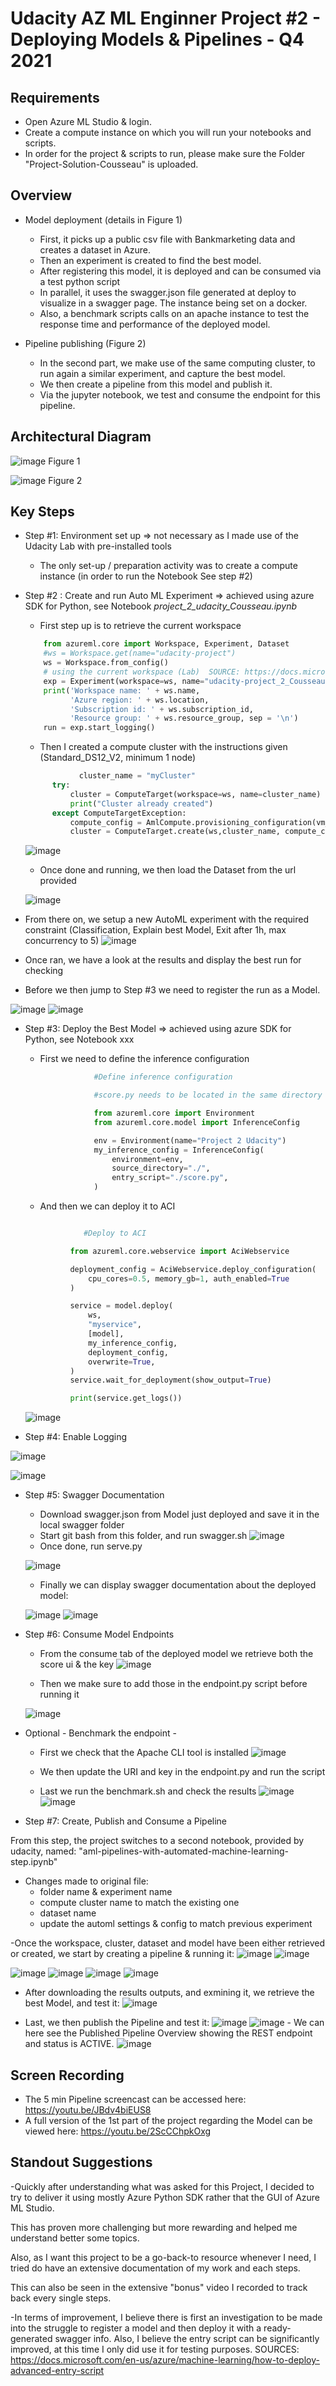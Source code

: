 
# Udacity AZ ML Enginner Project #2 - Deploying Models & Pipelines - Q4 2021

## Requirements

  - Open Azure ML Studio & login.
  - Create a compute instance on which you will run your notebooks and scripts.
  - In order for the project & scripts to run, please make sure the Folder "Project-Solution-Cousseau" is uploaded.
  
## Overview

- Model deployment (details in Figure 1)
  - First, it picks up a public csv file with Bankmarketing data and creates a dataset in Azure.
  - Then an experiment is created to find the best model.
  - After registering this model, it is deployed and can be consumed via a test python script
  - In parallel, it uses the swagger.json file generated at deploy to visualize in a swagger page. The instance being set on a docker.
  - Also, a benchmark scripts calls on an apache instance to test the response time and performance of the deployed model.
  
- Pipeline publishing (Figure 2)
  - In the second part, we make use of the same computing cluster, to run again a similar experiment, and capture the best model.
  - We then create a pipeline from this model and publish it.
  - Via the jupyter notebook, we test and consume the endpoint for this pipeline.


## Architectural Diagram


![image](https://user-images.githubusercontent.com/32632731/137295084-66a93581-c82c-48d2-8124-01e174666a42.png)
Figure 1

![image](https://user-images.githubusercontent.com/32632731/137294914-430b8fe0-0bf2-4140-bfe7-0b28a65dd8e4.png)
Figure 2

## Key Steps

- Step #1: Environment set up => not necessary as I made use of the Udacity Lab with pre-installed tools
  - The only set-up / preparation activity was to create a compute instance (in order to run the Notebook See step #2)
  
- Step #2 : Create and run Auto ML Experiment => achieved using azure SDK for Python, see Notebook *project_2_udacity_Cousseau.ipynb*

  - First step up is to retrieve the current workspace
  ```python
      from azureml.core import Workspace, Experiment, Dataset
      #ws = Workspace.get(name="udacity-project")
      ws = Workspace.from_config()  
      # using the current workspace (Lab)  SOURCE: https://docs.microsoft.com/en-us/python/api/azureml-core/azureml.core.workspace.workspace?view=azure-ml-py
      exp = Experiment(workspace=ws, name="udacity-project_2_Cousseau")
      print('Workspace name: ' + ws.name, 
            'Azure region: ' + ws.location, 
            'Subscription id: ' + ws.subscription_id, 
            'Resource group: ' + ws.resource_group, sep = '\n')
      run = exp.start_logging()
  ```
  
  - Then I created a compute cluster with the instructions given (Standard_DS12_V2, minimum 1 node)
  
  ```python
              cluster_name = "myCluster"
        try:
            cluster = ComputeTarget(workspace=ws, name=cluster_name)
            print("Cluster already created")
        except ComputeTargetException:
            compute_config = AmlCompute.provisioning_configuration(vm_size="STANDARD_DS12_V2",min_nodes=1, max_nodes=6)
            cluster = ComputeTarget.create(ws,cluster_name, compute_config) #creates the actual cluster
  ```
  
  ![image](https://user-images.githubusercontent.com/32632731/136262638-67d22fe3-864b-4136-b286-4de90d62e528.png)

  
  - Once done and running, we then load the Dataset from the url provided
  
  ![image](https://user-images.githubusercontent.com/32632731/136263292-3d06ebfe-ae89-415e-95a2-d5fce5ba9f43.png)

 - From there on, we setup a new AutoML experiment with the required constraint (Classification, Explain best Model, Exit after 1h, max concurrency to 5)
 ![image](https://user-images.githubusercontent.com/32632731/136699813-e0e10bab-b930-496a-869e-6e118f565244.png)

 
 - Once ran, we have a look at the results and display the best run for checking
  
  
 - Before we then jump to Step #3 we need to register the run as a Model.

 ![image](https://user-images.githubusercontent.com/32632731/136701920-e8fc31f0-126d-4f6f-9141-540078b465fe.png)
  ![image](https://user-images.githubusercontent.com/32632731/136269749-6aba90e5-f5d3-4fe2-9fe9-b54e0eedc777.png)

- Step #3: Deploy the Best Model => achieved using azure SDK for Python, see Notebook xxx
  - First we need to define the inference configuration
    ```python
                #Define inference configuration

                #score.py needs to be located in the same directory as this notebook. Otherwise update the source_directory variable

                from azureml.core import Environment
                from azureml.core.model import InferenceConfig

                env = Environment(name="Project 2 Udacity")
                my_inference_config = InferenceConfig(
                    environment=env,
                    source_directory="./",
                    entry_script="./score.py",
                )
    ```
   - And then we can deploy it to ACI
    
    ```python
    
                 #Deploy to ACI

              from azureml.core.webservice import AciWebservice

              deployment_config = AciWebservice.deploy_configuration(
                  cpu_cores=0.5, memory_gb=1, auth_enabled=True
              )

              service = model.deploy(
                  ws,
                  "myservice",
                  [model],
                  my_inference_config,
                  deployment_config,
                  overwrite=True,
              )
              service.wait_for_deployment(show_output=True)

              print(service.get_logs())
    
    ```
    
    ![image](https://user-images.githubusercontent.com/32632731/136702629-69a56ebd-a3ae-4b8e-a4e6-720fae86aea3.png)

    
- Step #4: Enable Logging

![image](https://user-images.githubusercontent.com/32632731/136274509-baedc330-1abd-4ed6-aa69-f3e769564cf3.png)

![image](https://user-images.githubusercontent.com/32632731/136275072-0086011c-ec4f-4f3c-bafd-df26560c7b90.png)


- Step #5: Swagger Documentation
  - Download swagger.json from Model just deployed and save it in the local swagger folder
  - Start git bash from this folder, and run swagger.sh
  ![image](https://user-images.githubusercontent.com/32632731/136704369-b2f8d709-9d79-4e0b-a025-2edfe11bdbde.png)
  - Once done, run serve.py
  
  ![image](https://user-images.githubusercontent.com/32632731/136705317-b98dcbeb-b943-4bf6-9868-97889e5a243a.png)

  - Finally we can display swagger documentation about the deployed model:
  
  ![image](https://user-images.githubusercontent.com/32632731/136705220-0e46204e-77f9-4b79-bdbc-9da58d0f9cba.png)
  ![image](https://user-images.githubusercontent.com/32632731/136705245-548c1be6-96b3-4b02-8a51-1cbe2fb8912a.png)


- Step #6: Consume Model Endpoints
  - From the consume tab of the deployed model we retrieve both the score ui & the key
  ![image](https://user-images.githubusercontent.com/32632731/136705380-e3b8e043-7ab3-4498-a925-ef54cdff75b6.png)

  - Then we make sure to add those in the endpoint.py script before running it
  
  ![image](https://user-images.githubusercontent.com/32632731/136706007-e8c8a3f5-93f9-4dac-ab61-621465595a1a.png)
  
- Optional - Benchmark the endpoint -
  - First we check that the Apache CLI tool is installed
  ![image](https://user-images.githubusercontent.com/32632731/137581361-3a4a34d8-42d7-479f-9ccb-d223f172f089.png)

  - We then update the URI and key in the endpoint.py and run the script
  - Last we run the benchmark.sh and check the results
  ![image](https://user-images.githubusercontent.com/32632731/137581917-28fbb43a-e781-4316-b655-7439042afe27.png)
  ![image](https://user-images.githubusercontent.com/32632731/137581932-4a4b1138-476f-4795-89e4-fd1bcb20a388.png)



- Step #7: Create, Publish and Consume a Pipeline

From this step, the project switches to a second notebook, provided by udacity, named: "aml-pipelines-with-automated-machine-learning-step.ipynb"

  - Changes made to original file:
    - folder name & experiment name
    - compute cluster name to match the existing one
    - dataset name
    - update the automl settings & config to match previous experiment
    
   -Once the workspace, cluster, dataset and model have been either retrieved or created, we start by creating a pipeline & running it:
   ![image](https://user-images.githubusercontent.com/32632731/137583065-ff86b57e-4f0f-4016-b8d9-d3b3f2ef1041.png)
    ![image](https://user-images.githubusercontent.com/32632731/137583127-5b5ee481-bc58-4c96-a161-624c1cf6c515.png)

   ![image](https://user-images.githubusercontent.com/32632731/137582814-aad62a24-f620-438c-b7ee-cb08edfad61a.png)
   ![image](https://user-images.githubusercontent.com/32632731/137582826-d43be04c-8f63-458b-978c-aa76516ac2e6.png)
   ![image](https://user-images.githubusercontent.com/32632731/137582842-14f109a6-9660-40cb-929d-ead75ca3c4f3.png)
   ![image](https://user-images.githubusercontent.com/32632731/137582872-b909cc59-31fc-4fa3-915c-f049c0734674.png)
   
   - After downloading the results outputs, and exmining it, we retrieve the best Model, and test it:
   ![image](https://user-images.githubusercontent.com/32632731/137582954-56babd53-0c8b-498e-a6b1-ed504d301585.png)

   
   - Last, we then publish the Pipeline and test it:
   ![image](https://user-images.githubusercontent.com/32632731/137582967-4b6c0339-295e-4a3d-9c6c-1573bd3237cf.png)
    ![image](https://user-images.githubusercontent.com/32632731/137583043-8ca1fa68-ba72-477c-bcb3-ff47a0a1ab65.png)
    - We can here see the Published Pipeline Overview showing the REST endpoint and status is ACTIVE.
    ![image](https://user-images.githubusercontent.com/32632731/137854884-d7e2a423-08e2-423c-919a-3f8877203cba.png)






## Screen Recording
- The 5 min Pipeline screencast can be accessed here:
https://youtu.be/JBdv4biEUS8
- A full version of the 1st part of the project regarding the Model can be viewed here:
https://youtu.be/2ScCChpkOxg

## Standout Suggestions
-Quickly after understanding what was asked for this Project, I decided to try to deliver it using mostly Azure Python SDK rather that the GUI of Azure ML Studio.

This has proven more challenging but more rewarding and helped me understand better some topics.

Also, as I want this project to be a go-back-to resource whenever I need, I tried do have an extensive documentation of my work and each steps.

This can also be seen in the extensive "bonus" video I recorded to track back every single steps.

-In terms of improvement, I believe there is first an investigation to be made into the struggle to register a model and then deploy it with a ready-generated swagger info.
Also, I believe the entry script can be significantly improved, at this time I only did use it for testing purposes.
 SOURCES: https://docs.microsoft.com/en-us/azure/machine-learning/how-to-deploy-advanced-entry-script
 
